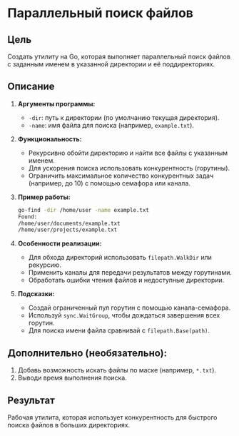 # Параллельный поиск файлов  

## Цель  
Создать утилиту на Go, которая выполняет параллельный поиск файлов с заданным именем в указанной директории и её поддиректориях.  

## Описание  

1. **Аргументы программы:**  
   - `-dir`: путь к директории (по умолчанию текущая директория).  
   - `-name`: имя файла для поиска (например, `example.txt`).  

2. **Функциональность:**  
   - Рекурсивно обойти директорию и найти все файлы с указанным именем.  
   - Для ускорения поиска использовать конкурентность (горутины).  
   - Ограничить максимальное количество конкурентных задач (например, до 10) с помощью семафора или канала.  

3. **Пример работы:**  
   ```bash
   go-find -dir /home/user -name example.txt  
   Found:  
   /home/user/documents/example.txt  
   /home/user/projects/example.txt  
   ```  

4. **Особенности реализации:**
    - Для обхода директорий использовать `filepath.WalkDir` или рекурсию.
    - Применить каналы для передачи результатов между горутинами.
    - Обработать ошибки чтения файлов и недоступные директории.

5. **Подсказки:**
    - Создай ограниченный пул горутин с помощью канала-семафора.
    - Используй `sync.WaitGroup`, чтобы дождаться завершения всех горутин.
    - Для поиска имени файла сравнивай с `filepath.Base(path)`.

## Дополнительно (необязательно):
1. Добавь возможность искать файлы по маске (например, `*.txt`).
2. Выводи время выполнения поиска.

## Результат
Рабочая утилита, которая использует конкурентность для быстрого поиска файлов в больших директориях.
